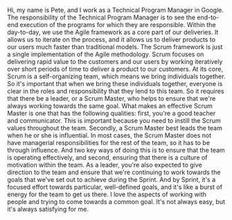 Hi, my name is Pete, and I work as a Technical Program Manager in Google. The
responsibility of the Technical Program Manager is to see the end-to-end
execution of the programs for which they are responsible. Within the day-to-day,
we use the Agile framework as a core part of our deliveries. It allows us to
iterate on the process, and it allows us to deliver products to our users much
faster than traditional models. The Scrum framework is just a single
implementation of the Agile methodology. Scrum focuses on delivering rapid value
to the customers and our users by working iteratively over short periods of time
to deliver a product to our customers. At its core, Scrum is a self-organizing
team, which means we bring individuals together. So it's important that when we
bring these individuals together, everyone is clear in the roles and
responsibility that they lend to this team. So it requires that there be a
leader, or a Scrum Master, who helps to ensure that we're always working towards
the same goal. What makes an effective Scrum Master is one that has the
following qualities: first, you're a good teacher and communicator. This is
important because you need to instill the Scrum values throughout the team.
Secondly, a Scrum Master best leads the team when he or she is influential. In
most cases, the Scrum Master does not have managerial responsibilities for the
rest of the team, so it has to be through influence. And two key ways of doing
this is to ensure that the team is operating effectively, and second, ensuring
that there is a culture of motivation within the team. As a leader, you're also
expected to give direction to the team and ensure that we're continuing to work
towards the goals that we've set out to achieve during the Sprint. And by
Sprint, it's a focused effort towards particular, well-defined goals, and it's
like a burst of energy for the team to get us there. I love the aspects of
working with people and trying to come towards a common goal. It's not always
easy, but it's always satisfying for me.